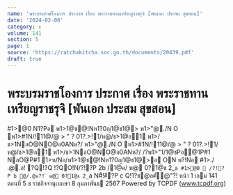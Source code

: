 ```yaml
---
name: 'พระบรมราชโองการ ประกาศ เรื่อง พระราชทานเหรียญราชรุจิ [พันเอก ประสม สุขสอน]'
date: '2024-02-08'
category: ข
volume: 141
section: 5
page: 1
source: 'https://ratchakitcha.soc.go.th/documents/20439.pdf'
draft: true
---
```


# พระบรมราชโองการ ประกาศ เรื่อง พระราชทานเหรียญราชรุจิ [พันเอก ประสม สุขสอน]

#1>@0 N1?Pอ พ1>1@ช@!Nห1?0ญ1@ช1@> พ1>"@./N O พ1>#1N/!11@/@ > " ? 01?.>!1/ห@/ช>1@ล1 พ1>/ช>1NลO@NO@อ0ANห?/ พ1>"@./N O พ1>#1N/!11@/@ > " ? 01?.>!1/ห@/ช>1@ล1 พ1>/ช>1NลO@NO@อ0ANห?/ /?พ1>"1/1@ชPอ@1P#1 NลO@P#1 1>ห/Nอ/พ1>1@ช@!Nห1?0ญ1@ช1@>อ ON พ?!Nอ #1>./ .@.อ! ?Q!?Q !?QO!N/?!?P 2b /1@ค/ พ@ 0?1@ช 2_`a #1>@0  /?!?P b @/.@พ?! ์ พ@ 0?1@ช 2_`a N#็!#ี?P c Q!1?ช@ล#ั@"?! หน้า 1 เลม 141 ตอนที่ 5 ข ราชกิจจานุเบกษา 8 กุมภาพันธ 2567 Powered by TCPDF (www.tcpdf.org)
